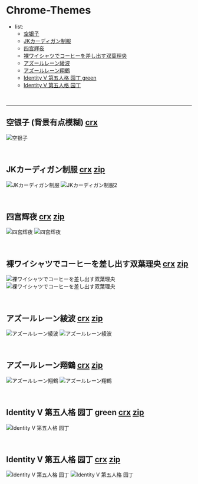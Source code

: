 # Chrome-Themes

- list:
  + [空银子](https://github.com/evilH2O2/Chrome-Themes#%E7%A9%BA%E9%93%B6%E5%AD%90-%E8%83%8C%E6%99%AF%E6%9C%89%E7%82%B9%E6%A8%A1%E7%B3%8A-crx)
  + [JKカーディガン制服](https://github.com/evilH2O2/Chrome-Themes#jk%E3%82%AB%E3%83%BC%E3%83%87%E3%82%A3%E3%82%AC%E3%83%B3%E5%88%B6%E6%9C%8D-crx-zip)
  + [四宫辉夜](https://github.com/evilH2O2/Chrome-Themes#%E5%9B%9B%E5%AE%AB%E8%BE%89%E5%A4%9C-crx-zip)
  + [裸ワイシャツでコーヒーを差し出す双葉理央](https://github.com/evilH2O2/Chrome-Themes#%E8%A3%B8%E3%83%AF%E3%82%A4%E3%82%B7%E3%83%A3%E3%83%84%E3%81%A7%E3%82%B3%E3%83%BC%E3%83%92%E3%83%BC%E3%82%92%E5%B7%AE%E3%81%97%E5%87%BA%E3%81%99%E5%8F%8C%E8%91%89%E7%90%86%E5%A4%AE-crx-zip)
  + [アズールレーン綾波](https://github.com/evilH2O2/Chrome-Themes#%E3%82%A2%E3%82%BA%E3%83%BC%E3%83%AB%E3%83%AC%E3%83%BC%E3%83%B3%E7%B6%BE%E6%B3%A2-crx-zip)
  + [アズールレーン翔鶴](https://github.com/evilH2O2/Chrome-Themes#%E3%82%A2%E3%82%BA%E3%83%BC%E3%83%AB%E3%83%AC%E3%83%BC%E3%83%B3%E7%BF%94%E9%B6%B4-crx-zip)
  + [Identity V 第五人格 园丁 green](https://github.com/evilH2O2/Chrome-Themes#identity-v-%E7%AC%AC%E4%BA%94%E4%BA%BA%E6%A0%BC-%E5%9B%AD%E4%B8%81-green-crx-zip)
  + [Identity V 第五人格 园丁](https://github.com/evilH2O2/Chrome-Themes#identity-v-%E7%AC%AC%E4%BA%94%E4%BA%BA%E6%A0%BC-%E5%9B%AD%E4%B8%81-crx-zip)
  
<br>

---

## 空银子 (背景有点模糊) [crx](https://github.com/evilH2O2/Chrome-Themes/blob/master/Themes/%E7%A9%BA%E9%93%B6%E5%AD%90.crx)
![空银子](https://github.com/evilH2O2/Chrome-Themes/blob/master/previews/%E7%A9%BA%E9%93%B6%E5%AD%90.png)

<br>

## JKカーディガン制服 [crx](https://github.com/evilH2O2/Chrome-Themes/blob/master/Themes/JK%E3%82%AB%E3%83%BC%E3%83%87%E3%82%A3%E3%82%AC%E3%83%B3%E5%88%B6%E6%9C%8D.crx) [zip](https://github.com/evilH2O2/Chrome-Themes/blob/master/zip/JK%E3%82%AB%E3%83%BC%E3%83%87%E3%82%A3%E3%82%AC%E3%83%B3%E5%88%B6%E6%9C%8D.zip)
![JKカーディガン制服](https://github.com/evilH2O2/Chrome-Themes/blob/master/previews/JK%E3%82%AB%E3%83%BC%E3%83%87%E3%82%A3%E3%82%AC%E3%83%B3%E5%88%B6%E6%9C%8D.png)
![JKカーディガン制服2](https://github.com/evilH2O2/Chrome-Themes/blob/master/previews/JK%E3%82%AB%E3%83%BC%E3%83%87%E3%82%A3%E3%82%AC%E3%83%B3%E5%88%B6%E6%9C%8D2.png)

<br>

## 四宫辉夜 [crx](https://github.com/evilH2O2/Chrome-Themes/blob/master/Themes/%E5%9B%9B%E5%AE%AB%E8%BE%89%E5%A4%9C.crx) [zip](https://github.com/evilH2O2/Chrome-Themes/blob/master/zip/%E5%9B%9B%E5%AE%AB%E8%BE%89%E5%A4%9C.zip)
![四宫辉夜](https://github.com/evilH2O2/Chrome-Themes/blob/master/previews/%E5%9B%9B%E5%AE%AB%E8%BE%89%E5%A4%9C.png)
![四宫辉夜](https://github.com/evilH2O2/Chrome-Themes/blob/master/previews/%E5%9B%9B%E5%AE%AB%E8%BE%89%E5%A4%9C2.png)

<br>

## 裸ワイシャツでコーヒーを差し出す双葉理央 [crx](https://github.com/evilH2O2/Chrome-Themes/blob/master/Themes/%E8%A3%B8%E3%83%AF%E3%82%A4%E3%82%B7%E3%83%A3%E3%83%84%E3%81%A7%E3%82%B3%E3%83%BC%E3%83%92%E3%83%BC%E3%82%92%E5%B7%AE%E3%81%97%E5%87%BA%E3%81%99%E5%8F%8C%E8%91%89%E7%90%86%E5%A4%AE.crx) [zip](https://github.com/evilH2O2/Chrome-Themes/blob/master/zip/%E8%A3%B8%E3%83%AF%E3%82%A4%E3%82%B7%E3%83%A3%E3%83%84%E3%81%A7%E3%82%B3%E3%83%BC%E3%83%92%E3%83%BC%E3%82%92%E5%B7%AE%E3%81%97%E5%87%BA%E3%81%99%E5%8F%8C%E8%91%89%E7%90%86%E5%A4%AE.zip)
![裸ワイシャツでコーヒーを差し出す双葉理央](https://github.com/evilH2O2/Chrome-Themes/blob/master/previews/%E8%A3%B8%E3%83%AF%E3%82%A4%E3%82%B7%E3%83%A3%E3%83%84%E3%81%A7%E3%82%B3%E3%83%BC%E3%83%92%E3%83%BC%E3%82%92%E5%B7%AE%E3%81%97%E5%87%BA%E3%81%99%E5%8F%8C%E8%91%89%E7%90%86%E5%A4%AE.png)
![裸ワイシャツでコーヒーを差し出す双葉理央](https://github.com/evilH2O2/Chrome-Themes/blob/master/previews/%E8%A3%B8%E3%83%AF%E3%82%A4%E3%82%B7%E3%83%A3%E3%83%84%E3%81%A7%E3%82%B3%E3%83%BC%E3%83%92%E3%83%BC%E3%82%92%E5%B7%AE%E3%81%97%E5%87%BA%E3%81%99%E5%8F%8C%E8%91%89%E7%90%86%E5%A4%AE2.png)

<br>

## アズールレーン綾波 [crx](https://github.com/evilH2O2/Chrome-Themes/blob/master/Themes/%E3%82%A2%E3%82%BA%E3%83%BC%E3%83%AB%E3%83%AC%E3%83%BC%E3%83%B3%E7%B6%BE%E6%B3%A2.crx) [zip](https://github.com/evilH2O2/Chrome-Themes/blob/master/zip/%E3%82%A2%E3%82%BA%E3%83%BC%E3%83%AB%E3%83%AC%E3%83%BC%E3%83%B3%E7%B6%BE%E6%B3%A2.zip)
![アズールレーン綾波](https://github.com/evilH2O2/Chrome-Themes/blob/master/previews/%E3%82%A2%E3%82%BA%E3%83%BC%E3%83%AB%E3%83%AC%E3%83%BC%E3%83%B3%E7%B6%BE%E6%B3%A2.png)
![アズールレーン綾波](https://github.com/evilH2O2/Chrome-Themes/blob/master/previews/%E3%82%A2%E3%82%BA%E3%83%BC%E3%83%AB%E3%83%AC%E3%83%BC%E3%83%B3%E7%B6%BE%E6%B3%A22.png)

<br>

## アズールレーン翔鶴 [crx](https://github.com/evilH2O2/Chrome-Themes/blob/master/Themes/%E3%82%A2%E3%82%BA%E3%83%BC%E3%83%AB%E3%83%AC%E3%83%BC%E3%83%B3%E7%BF%94%E9%B6%B4.crx) [zip](https://github.com/evilH2O2/Chrome-Themes/blob/master/zip/%E3%82%A2%E3%82%BA%E3%83%BC%E3%83%AB%E3%83%AC%E3%83%BC%E3%83%B3%E7%BF%94%E9%B6%B4.zip)
![アズールレーン翔鶴](https://github.com/evilH2O2/Chrome-Themes/blob/master/previews/%E3%82%A2%E3%82%BA%E3%83%BC%E3%83%AB%E3%83%AC%E3%83%BC%E3%83%B3%E7%BF%94%E9%B6%B4.png)
![アズールレーン翔鶴](https://github.com/evilH2O2/Chrome-Themes/blob/master/previews/%E3%82%A2%E3%82%BA%E3%83%BC%E3%83%AB%E3%83%AC%E3%83%BC%E3%83%B3%E7%BF%94%E9%B6%B42.png)

<br>

## Identity V 第五人格 园丁 green [crx](https://github.com/evilH2O2/Chrome-Themes/blob/master/Themes/Identity%20V%20%E7%AC%AC%E4%BA%94%E4%BA%BA%E6%A0%BC%20%E5%9C%92%E4%B8%81%20green.crx) [zip](https://github.com/evilH2O2/Chrome-Themes/blob/master/zip/Identity%20V%20%E7%AC%AC%E4%BA%94%E4%BA%BA%E6%A0%BC%20%E5%9C%92%E4%B8%81%20green.zip)
![Identity V 第五人格 园丁](https://github.com/evilH2O2/Chrome-Themes/blob/master/previews/Identity%20V%20%E7%AC%AC%E4%BA%94%E4%BA%BA%E6%A0%BC%20%E5%9C%92%E4%B8%81%20green.png)

<br>

## Identity V 第五人格 园丁 [crx](https://github.com/evilH2O2/Chrome-Themes/blob/master/Themes/Identity%20V%20%E7%AC%AC%E4%BA%94%E4%BA%BA%E6%A0%BC%20%E5%9B%AD%E4%B8%81.crx) [zip](https://github.com/evilH2O2/Chrome-Themes/blob/master/zip/Identity%20V%20%E7%AC%AC%E4%BA%94%E4%BA%BA%E6%A0%BC%20%E5%9B%AD%E4%B8%81.zip)
![Identity V 第五人格 园丁](https://github.com/evilH2O2/Chrome-Themes/blob/master/previews/Identity%20V%20%E7%AC%AC%E4%BA%94%E4%BA%BA%E6%A0%BC%20%E5%9B%AD%E4%B8%81.png)
![Identity V 第五人格 园丁](https://github.com/evilH2O2/Chrome-Themes/blob/master/previews/Identity%20V%20%E7%AC%AC%E4%BA%94%E4%BA%BA%E6%A0%BC%20%E5%9B%AD%E4%B8%812.png)
